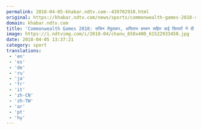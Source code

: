 ```yaml
---
permalink: 2018-04-05-khabar.ndtv.com--439702910.html
original: https://khabar.ndtv.com/news/sports/commonwealth-games-2018-sacin-tendukar-amitabh-bachchan-including-many-stars-gave-congratulations-to-1833400
domain: khabar.ndtv.com
title: 'Commonwealth Games 2018: सचिन तेंदुलकर, अमिताभ बच्चन सहित कई सितारों ने दी पदक विजेताओं को बधाई'
image: https://i.ndtvimg.com/i/2018-04/chanu_650x400_61522933450.jpg
date: 2018-04-05 13:37:21
category: sport
translations: 
 - 'en'
 - 'es'
 - 'de'
 - 'ru'
 - 'ja'
 - 'fr'
 - 'it'
 - 'zh-CN'
 - 'zh-TW'
 - 'ar'
 - 'pt'
 - 'hy'
---
```


